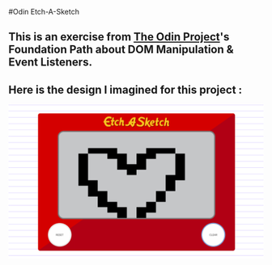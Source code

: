 #Odin Etch-A-Sketch

## This is an exercise from [The Odin Project](https://www.theodinproject.com/)'s Foundation Path about DOM Manipulation & Event Listeners.

## Here is the design I imagined for this project :

![image01](https://github.com/AliceAndree/odin-etch-a-sketch/blob/8be786198ba414dfcb093a3937dbd2187ac855cc/assets/design.png)
